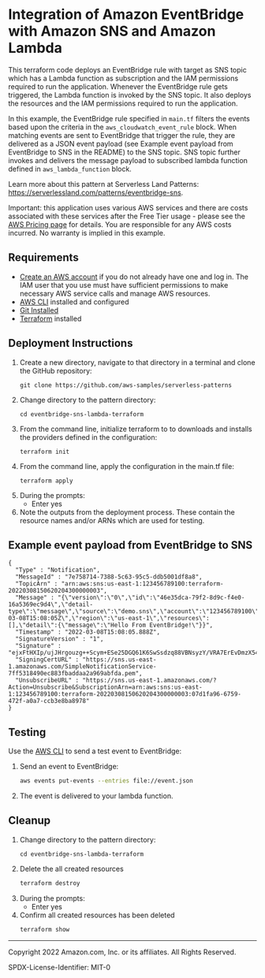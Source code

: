 # Integration of Amazon EventBridge with Amazon SNS and Amazon Lambda

This terraform code deploys an EventBridge rule with target as SNS topic which has a Lambda function as subscription and the IAM permissions required to run the application. Whenever the EventBridge rule gets triggered, the Lambda function is invoked by the SNS topic. It also deploys the resources and the IAM permissions required to run the application.

In this example, the EventBridge rule specified in `main.tf` filters the events based upon the criteria in the `aws_cloudwatch_event_rule` block. When matching events are sent to EventBridge that trigger the rule, they are delivered as a JSON event payload (see Example event payload from EventBridge to SNS in the README) to the SNS topic. SNS topic further invokes and delivers the message payload to subscribed  lambda function defined in `aws_lambda_function` block.

Learn more about this pattern at Serverless Land Patterns: https://serverlessland.com/patterns/eventbridge-sns.

Important: this application uses various AWS services and there are costs associated with these services after the Free Tier usage - please see the [AWS Pricing page](https://aws.amazon.com/pricing/) for details. You are responsible for any AWS costs incurred. No warranty is implied in this example.

## Requirements

* [Create an AWS account](https://portal.aws.amazon.com/gp/aws/developer/registration/index.html) if you do not already have one and log in. The IAM user that you use must have sufficient permissions to make necessary AWS service calls and manage AWS resources.
* [AWS CLI](https://docs.aws.amazon.com/cli/latest/userguide/install-cliv2.html) installed and configured
* [Git Installed](https://git-scm.com/book/en/v2/Getting-Started-Installing-Git)
* [Terraform](https://learn.hashicorp.com/tutorials/terraform/install-cli?in=terraform/aws-get-started) installed

## Deployment Instructions

1. Create a new directory, navigate to that directory in a terminal and clone the GitHub repository:
    ``` 
    git clone https://github.com/aws-samples/serverless-patterns
    ```
1. Change directory to the pattern directory:
    ```
    cd eventbridge-sns-lambda-terraform
    ```
1. From the command line, initialize terraform to  to downloads and installs the providers defined in the configuration:
    ```
    terraform init
    ```
1. From the command line, apply the configuration in the main.tf file:
    ```
    terraform apply
    ```
1. During the prompts:
    * Enter yes
1. Note the outputs from the deployment process. These contain the resource names and/or ARNs which are used for testing.

## Example event payload from EventBridge to SNS
```
{
  "Type" : "Notification",
  "MessageId" : "7e758714-7388-5c63-95c5-ddb5001df8a8",
  "TopicArn" : "arn:aws:sns:us-east-1:123456789100:terraform-20220308150620204300000003",
  "Message" : "{\"version\":\"0\",\"id\":\"46e35dca-79f2-8d9c-f4e0-16a5369ec9d4\",\"detail-type\":\"message\",\"source\":\"demo.sns\",\"account\":\"123456789100\",\"time\":\"2022-03-08T15:08:05Z\",\"region\":\"us-east-1\",\"resources\":[],\"detail\":{\"message\":\"Hello From EventBridge!\"}}",
  "Timestamp" : "2022-03-08T15:08:05.888Z",
  "SignatureVersion" : "1",
  "Signature" : "ejxFtHXIp/ujJHrgouzg++Scym+ESe25DGQ61K6SwSsdzq88VBNsyzY/VRA7ErEvDmzX545lu9Ah4zTmoPGZMT19PH3ovksARkrfIwNKqxhRN2ueDYaboYLB63k7WyPEHqH57X/rmDHtakGXksdbAse7MqqVXl2HyrhYZIvUNbwugH0ZtMlfgBOdftcCTVu6WAN+Mq9hSHvOocuGAz4lJ6iKDrs0jrqBDvQvg/k+t9+Q3pQps26dNVbse6sD9iXA92VSy+bACE6Wy325sPvDiQoBtW7C/wgrRutgRmSaJz4clNsFF6TWIGxwpP2fHkD6XUI92AhmVt9ydo37+ISccA==",
  "SigningCertURL" : "https://sns.us-east-1.amazonaws.com/SimpleNotificationService-7ff5318490ec883fbaddaa2a969abfda.pem",
  "UnsubscribeURL" : "https://sns.us-east-1.amazonaws.com/?Action=Unsubscribe&SubscriptionArn=arn:aws:sns:us-east-1:123456789100:terraform-20220308150620204300000003:07d1fa96-6759-472f-a0a7-ccb3e8ba8978"
}
```

## Testing

Use the [AWS CLI](https://aws.amazon.com/cli/) to send a test event to EventBridge:

   
1. Send an event to EventBridge:
    ```bash
    aws events put-events --entries file://event.json
    ```
2. The event is delivered to your lambda function.

## Cleanup
 
1. Change directory to the pattern directory:
    ```
    cd eventbridge-sns-lambda-terraform
    ```
1. Delete the all created resources
    ```bash
    terraform destroy
    ```
1. During the prompts:
    * Enter yes
1. Confirm all created resources has been deleted
    ```bash
    terraform show
    ```
----
Copyright 2022 Amazon.com, Inc. or its affiliates. All Rights Reserved.

SPDX-License-Identifier: MIT-0

